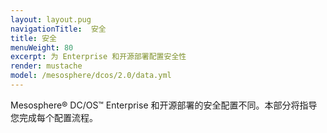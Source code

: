 ```yaml
---
layout: layout.pug
navigationTitle:  安全
title: 安全
menuWeight: 80
excerpt: 为 Enterprise 和开源部署配置安全性
render: mustache
model: /mesosphere/dcos/2.0/data.yml
---
```

Mesosphere&reg; DC/OS&trade; Enterprise 和开源部署的安全配置不同。本部分将指导您完成每个配置流程。
